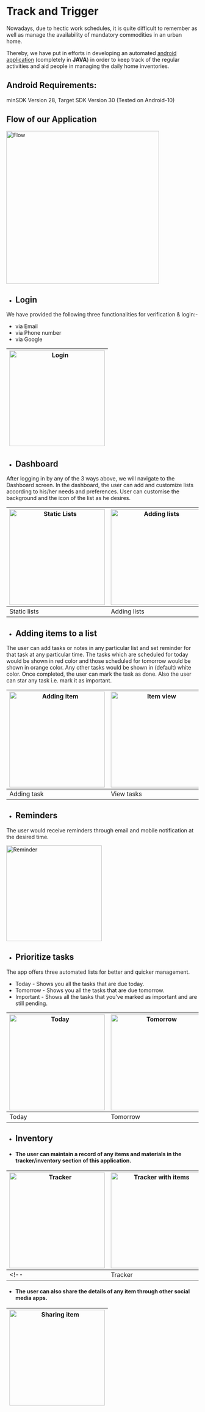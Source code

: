 # Track and Trigger

Nowadays, due to hectic work schedules, it is quite difficult to remember as well as manage the availability of mandatory commodities in an urban home.

Thereby, we have put in efforts in developing an automated <u>android application</u> (completely in **JAVA**) in order to keep track of the regular activities and aid people in managing the daily home inventories.

## Android Requirements:

minSDK Version 28, Target SDK Version 30
(Tested on Android-10)

## Flow of our Application

<img align="" src="/images/image7.png" alt="Flow" width="400"/>

- ## Login

We have provided the following three functionalities for verification & login:- <br />

- via Email <br />
- via Phone number <br />
- via Google <br />

| <img src="/images/image2.jpg" alt="Login" width="250"/> |
|---------------------|

- ## Dashboard

After logging in by any of the 3 ways above, we will navigate to the Dashboard screen. In the dashboard, the user can add and customize lists according to his/her needs and preferences. User can customise the background and the icon of the list as he desires.

| <img src="/images/image22.jpg" alt="Static Lists" width="250"/> | <img src="/images/image18.jpg" alt="Adding lists" width="250"/> | <img src="/images/image3.jpg" alt="Dashboard" width="250"/> |
| ------------------------------------ | ------------------------------------ | -------------------------------- |
| Static lists | Adding lists | Dashboard |

- ## Adding items to a list

The user can add tasks or notes in any particular list and set reminder for that task
at any particular time. The tasks which are scheduled for today would be shown in red color and those scheduled for tomorrow would be shown in orange color. Any other tasks would be shown in (default) white color. Once completed, the user can mark the task as done. Also the user can star any task i.e. mark it as important.

| <img src="/images/image9.jpg" alt="Adding item" width="250"/> | <img src="/images/image8.jpg" alt="Item view" width="250"/> | <img src="/images/image20.jpg" alt="Strike out item" width="250"/> |
| ---------------------------------- | -------------------------------- | ---------------------------------------- |
| Adding task | View tasks | Mark task as done |

- ## Reminders

The user would receive reminders through email and mobile notification at the desired time.

<img src="/images/image19.jpg" alt="Reminder" width="250"/>

- ## Prioritize tasks

The app offers three automated lists for better and quicker management.

- Today - Shows you all the tasks that are due today.
- Tomorrow - Shows you all the tasks that are due tomorrow.
- Important - Shows all the tasks that you've marked as important and are still pending.

| <img src="/images/image11.jpg" alt="Today" width="250"/> | <img src="/images/image13.jpg" alt="Tomorrow" width="250"/> | <img src="/images/image14.jpg" alt="Important" width="250"/> |
| ----------------------------------------------------------- | ----------------------------------------------------------- |----------------------------------------------------------- |
| Today | Tomorrow | Important |


- ## Inventory

- #### The user can maintain a record of any items and materials in the tracker/inventory section of this application.

| <img src="/images/image6.jpg" alt="Tracker" width="250"/> | <img src="/images/image4.jpg" alt="Tracker with items" width="250"/> | <img src="/images/image17.jpg" alt="Adding items" width="250"/> |
| ---------------------------------- | -------------------------------- | ---------------------------------------- |
<!-- | Tracker | Tracker with items | Mark task as done | -->

- #### The user can also share the details of any item through other social media apps.

|<img src="/images/image15.jpg" alt="Sharing item" width="250"/>|
|---------------|
